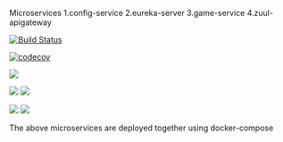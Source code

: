 Microservices
1.config-service
2.eureka-server
3.game-service
4.zuul-apigateway


[![Build Status](https://travis-ci.org/Ankiitaa/microservicedemo.svg?branch=master)](https://travis-ci.org/Ankiitaa/microservicedemo)

[![codecov](https://codecov.io/gh/Ankiitaa/microservicedemo.svg?branch=master)](https://codecov.io/gh/Ankiitaa/microservicedemo)

![](https://img.shields.io/codecov/c/github/Ankiitaa/microservicedemo.svg?branch=master.svg?style=flat)

![](https://img.shields.io/snyk/vulnerabilities/github/Ankiitaa/microservicedemo.svg?style=popout)
![](https://img.shields.io/github/issues/stackroute/boeing-wave4-knowledgehub.svg?style=popout)

![](https://img.shields.io/github/contributors/Ankiitaa/microservicedemo.svg?style=popout)
![](https://img.shields.io/github/last-commit/Ankiitaa/microservicedemo/master.svg?style=popout)



The above microservices are deployed together using docker-compose
